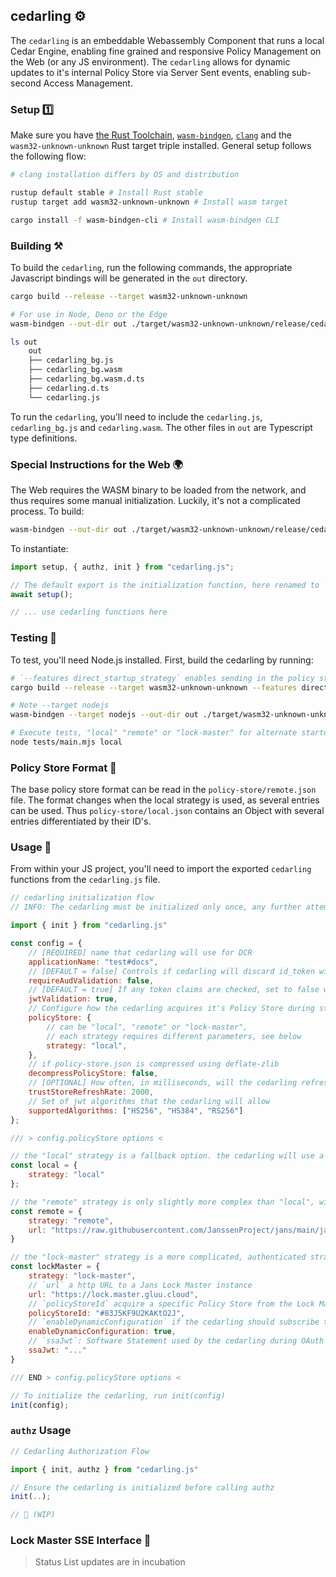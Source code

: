 ## cedarling ⚙️

The `cedarling` is an embeddable Webassembly Component that runs a local Cedar Engine, enabling fine grained and responsive Policy Management on the Web (or any JS environment). The `cedarling` allows for dynamic updates to it's internal Policy Store via Server Sent events, enabling sub-second Access Management.

### Setup 1️⃣

Make sure you have [the Rust Toolchain](https://rustup.rs/), [`wasm-bindgen`](https://rustwasm.github.io/wasm-bindgen/reference/cli.html), [`clang`](https://clang.llvm.org/) and the `wasm32-unknown-unknown` Rust target triple installed. General setup follows the following flow:

```bash
# clang installation differs by OS and distribution

rustup default stable # Install Rust stable
rustup target add wasm32-unknown-unknown # Install wasm target

cargo install -f wasm-bindgen-cli # Install wasm-bindgen CLI
```

### Building ⚒️

To build the `cedarling`, run the following commands, the appropriate Javascript bindings will be generated in the `out` directory.


```bash
cargo build --release --target wasm32-unknown-unknown

# For use in Node, Deno or the Edge
wasm-bindgen --out-dir out ./target/wasm32-unknown-unknown/release/cedarling.wasm

ls out
	out
	├── cedarling_bg.js
	├── cedarling_bg.wasm
	├── cedarling_bg.wasm.d.ts
	├── cedarling.d.ts
	└── cedarling.js
```

To run the `cedarling`, you'll need to include the `cedarling.js`, `cedarling_bg.js` and `cedarling.wasm`. The other files in `out` are Typescript type definitions.

### Special Instructions for the Web 🌍

The Web requires the WASM binary to be loaded from the network, and thus requires some manual initialization. Luckily, it's not a complicated process. To build:

```bash
wasm-bindgen --out-dir out ./target/wasm32-unknown-unknown/release/cedarling.wasm --target web
```

To instantiate:

```js
import setup, { authz, init } from "cedarling.js";

// The default export is the initialization function, here renamed to `setup`
await setup();

// ... use cedarling functions here
```

### Testing 🧪

To test, you'll need Node.js installed. First, build the cedarling by running:

```sh
# `--features direct_startup_strategy` enables sending in the policy store directly from JS, useful for testing
cargo build --release --target wasm32-unknown-unknown --features direct_startup_strategy

# Note --target nodejs
wasm-bindgen --target nodejs --out-dir out ./target/wasm32-unknown-unknown/release/cedarling.wasm

# Execute tests, "local" "remote" or "lock-master" for alternate startup strategies
node tests/main.mjs local
```

### Policy Store Format 📐

The base policy store format can be read in the `policy-store/remote.json` file. The format changes when the local strategy is used, as several entries can be used. Thus `policy-store/local.json` contains an Object with several entries differentiated by their ID's.

### Usage 🔧

From within your JS project, you'll need to import the exported `cedarling` functions from the `cedarling.js` file.

```js
// cedarling initialization flow
// INFO: The cedarling must be initialized only once, any further attempts will throw errors

import { init } from "cedarling.js"

const config = {
	// [REQUIRED] name that cedarling will use for DCR
	applicationName: "test#docs",
	// [DEFAULT = false] Controls if cedarling will discard id_token without an access token with the corresponding client_id.
	requireAudValidation: false,
	// [DEFAULT = true] If any token claims are checked, set to false with caution
	jwtValidation: true,
	// Configure how the cedarling acquires it's Policy Store during startup
	policyStore: {
		// can be "local", "remote" or "lock-master",
		// each strategy requires different parameters, see below
		strategy: "local",
	},
	// if policy-store.json is compressed using deflate-zlib
	decompressPolicyStore: false,
	// [OPTIONAL] How often, in milliseconds, will the cedarling refresh it's TrustStore. The trust store won't refresh if omitted
	trustStoreRefreshRate: 2000,
	// Set of jwt algorithms that the cedarling will allow
	supportedAlgorithms: ["HS256", "HS384", "RS256"]
};

/// > config.policyStore options <

// the "local" strategy is a fallback option. the cedarling will use a statically embedded policy store, located in `/policy-store/local.json`
const local = {
	strategy: "local"
};

// the "remote" strategy is only slightly more complex than "local", with the only difference being you provide a http `url` from which a simple GET request is used to acquire the Policy Store
const remote = {
	strategy: "remote",
	url: "https://raw.githubusercontent.com/JanssenProject/jans/main/jans-lock/cedarling/policy-store/**remote**.json"
}

// the "lock-master" strategy is a more complicated, authenticated strategy employing OAuth.
const lockMaster = {
	strategy: "lock-master",
	// `url` a http URL to a Jans Lock Master instance
	url: "https://lock.master.gluu.cloud",
	// `policyStoreId` acquire a specific Policy Store from the Lock Master
	policyStoreId: "#83J5KF9U2KAKtO2J",
	// `enableDynamicConfiguration` if the cedarling should subscribe to Policy Updates via the Lock Master's SSE endpoint
	enableDynamicConfiguration: true,
	// `ssaJwt`: Software Statement used by the cedarling during OAuth Dynamic Client registration
	ssaJwt: "..."
}

/// END > config.policyStore options <

// To initialize the cedarling, run init(config)
init(config);
```

### `authz` Usage

```js
// Cedarling Authorization Flow

import { init, authz } from "cedarling.js"

// Ensure the cedarling is initialized before calling authz
init(..);

// 🚧 (WIP)
```

### Lock Master SSE Interface 🚧

> Status List updates are in incubation